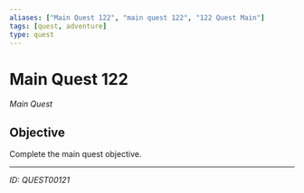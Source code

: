 ```yaml
---
aliases: ["Main Quest 122", "main quest 122", "122 Quest Main"]
tags: [quest, adventure]
type: quest
---
```


# Main Quest 122

*Main Quest*

## Objective
Complete the main quest objective.

---
*ID: QUEST00121*